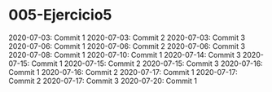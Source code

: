 # 005-Ejercicio5

2020-07-03: Commit 1
2020-07-03: Commit 2
2020-07-03: Commit 3
2020-07-06: Commit 1
2020-07-06: Commit 2
2020-07-06: Commit 3
2020-07-08: Commit 1
2020-07-10: Commit 1
2020-07-14: Commit 3
2020-07-15: Commit 1
2020-07-15: Commit 2
2020-07-15: Commit 3
2020-07-16: Commit 1
2020-07-16: Commit 2
2020-07-17: Commit 1
2020-07-17: Commit 2
2020-07-17: Commit 3
2020-07-20: Commit 1